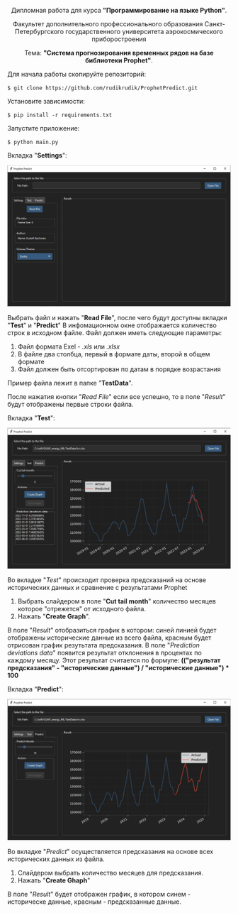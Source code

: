 <p align=center>Дипломная работа для курса <b>"Программирование на языке Python"</b>.</p>
<p align=center>Факультет дополнительного профессионального образования Санкт-Петербургского государственного университета аэрокосмического приборостроения</p>
<p align=center>Тема: <b>"Система прогнозирования временных рядов на базе библиотеки Prophet"</b>.</p>

Для начала работы скопируйте репозиторий:
```
$ git clone https://github.com/rudikrudik/ProphetPredict.git
```
Установите зависимости:
```
$ pip install -r requirements.txt
```
Запустите приложение:
```
$ python main.py
```
Вкладка "**Settings**":

![Иллюстрация к проекту](https://github.com/rudikrudik/ProphetPredict/blob/master/image/read.jpg)

Выбрать файл и нажать "**Read File**", после чего будут доступны вкладки "**Test**" и "**Predict**"
В инфомационном окне отображается количество строк в исходном файле.
Файл должен иметь следующие параметры:
  1. Файл формата Exel - *.xls* или *.xlsx*
  2. В файле два столбца, первый в формате даты, второй в общем формате
  3. Файл должен быть отсортирован по датам в порядке возрастания

Пример файла лежит в папке "**TestData**".

После нажатия кнопки "*Read File*" если все успешно, то в поле "*Result*" будут отображены первые строки файла.

Вкладка "**Test**":

![Иллюстрация к проекту](https://github.com/rudikrudik/ProphetPredict/blob/master/image/test.jpg)

Во вкладке "*Test*" происходит проверка предсказаний на основе исторических данных и сравнение с результатами Prophet
  1. Выбрать слайдером в поле "**Cut tail month**" количество месяцев которое "отрежется" от исходного файла.
  2. Нажать "**Create Graph**".

В поле "*Result*" отобразиться график в котором: синей линией будет отображены исторические данные из всего файла,
красным будет отрисован график резутьтата предсказания.
В поле "*Prediction deviations data*" появится результат отклонения в процентах по каждому месяцу.
Этот результат считается по формуле:  **(("результат предсказания" - "исторические данные") / "исторические данные") * 100**

Вкладка "**Predict**":

![Иллюстрация к проекту](https://github.com/rudikrudik/ProphetPredict/blob/master/image/predict.jpg)

Во вкладке "*Predict*" осуществляется предсказания на основе всех исторических данных из файла.
  1. Слайдером выбрать количество месяцев для предсказания.
  2. Нажать "**Create Ghaph**"

В поле "*Result*" будет отображен график, в котором синем - историческе данные, красным - предсказанные данные.



